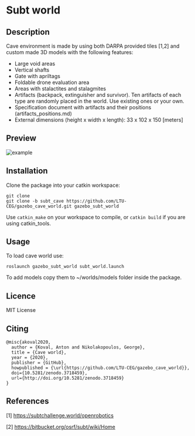 Subt world
=============

## Description

Cave environment is made by using both DARPA provided tiles [1,2] and custom made 3D models with the following features:

* Large void areas
* Vertical shafts
* Gate with apriltags
* Foldable drone evaluation area
* Areas with stalactites and stalagmites
* Artifacts (backpack, extinguisher and survivor). Ten artifacts of each type are randomly placed in the world. Use existing ones or your own.
* Specification document with artifacts and their positions (artifacts_positions.md)
* External dimensions (height x width x length): 33 x 102 x 150 [meters]

## Preview
![example](https://i.imgur.com/9Fqomqs.png)


## Installation

Clone the package into your catkin workspace:
```
git clone 
git clone -b subt_cave https://github.com/LTU-CEG/gazebo_cave_world.git gazebo_subt_world

```
Use `catkin_make` on your workspace to compile, or `catkin build` if you are using catkin_tools.

## Usage

To load cave world use:
```
roslaunch gazebo_subt_world subt_world.launch
```

To add models copy them to ~/worlds/models folder inside the package.

## Licence

MIT License

## Citing

```
@misc{akoval2020,
  author = {Koval, Anton and Nikolakopoulos, George},
  title = {Cave world},
  year = {2020},
  publisher = {GitHub},
  howpublished = {\url{https://github.com/LTU-CEG/gazebo_cave_world}},
  doi={10.5281/zenodo.3718459},
  url={http://doi.org/10.5281/zenodo.3718459}
}
```

## References

[1] https://subtchallenge.world/openrobotics

[2] https://bitbucket.org/osrf/subt/wiki/Home
